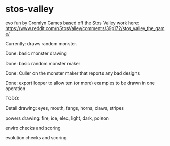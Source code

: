 # stos-valley

evo fun by Cromlyn Games
based off the Stos Valley work here: https://www.reddit.com/r/StosValley/comments/39p172/stos_valley_the_game/

Currently:
draws random monster.


Done:
basic monster drawing

Done:
basic random monster maker

Done:
Culler on the monster maker that reports any bad designs

Done:
export looper to allow ten (or more) examples to be drawn in one operation



TODO:

Detail drawing: eyes, mouth, fangs, horns, claws, stripes

powers drawing: fire, ice, elec, light, dark, poison

enviro checks and scoring

evolution checks and scoring
